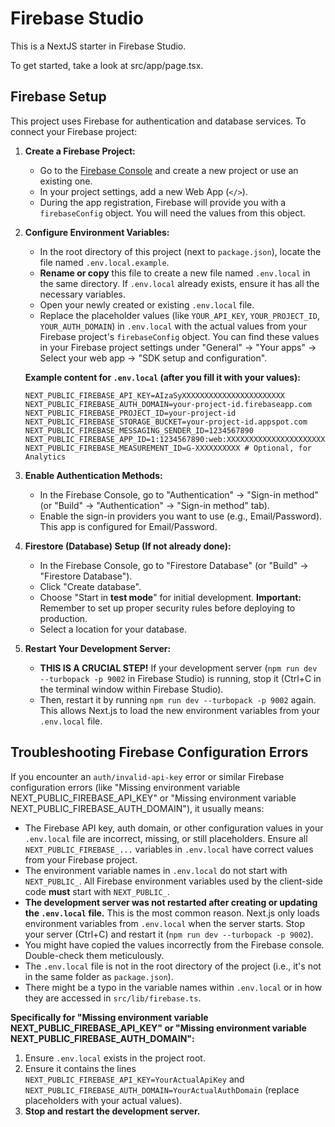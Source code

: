 # Firebase Studio

This is a NextJS starter in Firebase Studio.

To get started, take a look at src/app/page.tsx.

## Firebase Setup

This project uses Firebase for authentication and database services. To connect your Firebase project:

1.  **Create a Firebase Project:**
    *   Go to the [Firebase Console](https://console.firebase.google.com/) and create a new project or use an existing one.
    *   In your project settings, add a new Web App (`</>`).
    *   During the app registration, Firebase will provide you with a `firebaseConfig` object. You will need the values from this object.

2.  **Configure Environment Variables:**
    *   In the root directory of this project (next to `package.json`), locate the file named `.env.local.example`.
    *   **Rename or copy** this file to create a new file named `.env.local` in the same directory. If `.env.local` already exists, ensure it has all the necessary variables.
    *   Open your newly created or existing `.env.local` file.
    *   Replace the placeholder values (like `YOUR_API_KEY`, `YOUR_PROJECT_ID`, `YOUR_AUTH_DOMAIN`) in `.env.local` with the actual values from your Firebase project's `firebaseConfig` object. You can find these values in your Firebase project settings under "General" -> "Your apps" -> Select your web app -> "SDK setup and configuration".

    **Example content for `.env.local` (after you fill it with your values):**
    ```env
    NEXT_PUBLIC_FIREBASE_API_KEY=AIzaSyXXXXXXXXXXXXXXXXXXXXXXX
    NEXT_PUBLIC_FIREBASE_AUTH_DOMAIN=your-project-id.firebaseapp.com
    NEXT_PUBLIC_FIREBASE_PROJECT_ID=your-project-id
    NEXT_PUBLIC_FIREBASE_STORAGE_BUCKET=your-project-id.appspot.com
    NEXT_PUBLIC_FIREBASE_MESSAGING_SENDER_ID=1234567890
    NEXT_PUBLIC_FIREBASE_APP_ID=1:1234567890:web:XXXXXXXXXXXXXXXXXXXXXX
    NEXT_PUBLIC_FIREBASE_MEASUREMENT_ID=G-XXXXXXXXXX # Optional, for Analytics
    ```

3.  **Enable Authentication Methods:**
    *   In the Firebase Console, go to "Authentication" -> "Sign-in method" (or "Build" -> "Authentication" -> "Sign-in method" tab).
    *   Enable the sign-in providers you want to use (e.g., Email/Password). This app is configured for Email/Password.

4.  **Firestore (Database) Setup (If not already done):**
    *   In the Firebase Console, go to "Firestore Database" (or "Build" -> "Firestore Database").
    *   Click "Create database".
    *   Choose "Start in **test mode**" for initial development. **Important:** Remember to set up proper security rules before deploying to production.
    *   Select a location for your database.

5.  **Restart Your Development Server:**
    *   **THIS IS A CRUCIAL STEP!** If your development server (`npm run dev --turbopack -p 9002` in Firebase Studio) is running, stop it (Ctrl+C in the terminal window within Firebase Studio).
    *   Then, restart it by running `npm run dev --turbopack -p 9002` again. This allows Next.js to load the new environment variables from your `.env.local` file.

## Troubleshooting Firebase Configuration Errors

If you encounter an `auth/invalid-api-key` error or similar Firebase configuration errors (like "Missing environment variable NEXT_PUBLIC_FIREBASE_API_KEY" or "Missing environment variable NEXT_PUBLIC_FIREBASE_AUTH_DOMAIN"), it usually means:
*   The Firebase API key, auth domain, or other configuration values in your `.env.local` file are incorrect, missing, or still placeholders. Ensure all `NEXT_PUBLIC_FIREBASE_...` variables in `.env.local` have correct values from your Firebase project.
*   The environment variable names in `.env.local` do not start with `NEXT_PUBLIC_`. All Firebase environment variables used by the client-side code **must** start with `NEXT_PUBLIC_`.
*   **The development server was not restarted after creating or updating the `.env.local` file.** This is the most common reason. Next.js only loads environment variables from `.env.local` when the server starts. Stop your server (Ctrl+C) and restart it (`npm run dev --turbopack -p 9002`).
*   You might have copied the values incorrectly from the Firebase console. Double-check them meticulously.
*   The `.env.local` file is not in the root directory of the project (i.e., it's not in the same folder as `package.json`).
*   There might be a typo in the variable names within `.env.local` or in how they are accessed in `src/lib/firebase.ts`.

**Specifically for "Missing environment variable NEXT_PUBLIC_FIREBASE_API_KEY" or "Missing environment variable NEXT_PUBLIC_FIREBASE_AUTH_DOMAIN":**
1. Ensure `.env.local` exists in the project root.
2. Ensure it contains the lines `NEXT_PUBLIC_FIREBASE_API_KEY=YourActualApiKey` and `NEXT_PUBLIC_FIREBASE_AUTH_DOMAIN=YourActualAuthDomain` (replace placeholders with your actual values).
3. **Stop and restart the development server.**
```